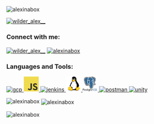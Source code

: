 <p align="left"> <img src="https://komarev.com/ghpvc/?username=alexinabox&label=Profile%20views&color=65a82e&style=flat" alt="alexinabox" /> </p>

<p align="left"> <a href="https://twitter.com/wilder_alex__" target="blank"><img src="https://img.shields.io/twitter/follow/wilder_alex__?logo=twitter&style=for-the-badge" alt="wilder_alex__" /></a> </p>

<h3 align="left">Connect with me:</h3>
<p align="left">
<a href="https://twitter.com/wilder_alex__" target="blank"><img align="center" src="https://raw.githubusercontent.com/rahuldkjain/github-profile-readme-generator/master/src/images/icons/Social/twitter.svg" alt="wilder_alex__" height="30" width="40" /></a>
<a href="https://www.youtube.com/c/alexinabox" target="blank"><img align="center" src="https://raw.githubusercontent.com/rahuldkjain/github-profile-readme-generator/master/src/images/icons/Social/youtube.svg" alt="alexinabox" height="30" width="40" /></a>
</p>

<h3 align="left">Languages and Tools:</h3>
<p align="left"> <a href="https://cloud.google.com" target="_blank" rel="noreferrer"> <img src="https://www.vectorlogo.zone/logos/google_cloud/google_cloud-icon.svg" alt="gcp" width="40" height="40"/> </a> <a href="https://developer.mozilla.org/en-US/docs/Web/JavaScript" target="_blank" rel="noreferrer"> <img src="https://raw.githubusercontent.com/devicons/devicon/master/icons/javascript/javascript-original.svg" alt="javascript" width="40" height="40"/> </a> <a href="https://www.jenkins.io" target="_blank" rel="noreferrer"> <img src="https://www.vectorlogo.zone/logos/jenkins/jenkins-icon.svg" alt="jenkins" width="40" height="40"/> </a> <a href="https://www.linux.org/" target="_blank" rel="noreferrer"> <img src="https://raw.githubusercontent.com/devicons/devicon/master/icons/linux/linux-original.svg" alt="linux" width="40" height="40"/> </a> <a href="https://www.postgresql.org" target="_blank" rel="noreferrer"> <img src="https://raw.githubusercontent.com/devicons/devicon/master/icons/postgresql/postgresql-original-wordmark.svg" alt="postgresql" width="40" height="40"/> </a> <a href="https://postman.com" target="_blank" rel="noreferrer"> <img src="https://www.vectorlogo.zone/logos/getpostman/getpostman-icon.svg" alt="postman" width="40" height="40"/> </a> <a href="https://unity.com/" target="_blank" rel="noreferrer"> <img src="https://www.vectorlogo.zone/logos/unity3d/unity3d-icon.svg" alt="unity" width="40" height="40"/> </a> </p>

<p><img align="left" src="https://github-readme-stats.vercel.app/api/top-langs?username=alexinabox&show_icons=true&theme=cobalt&locale=en&layout=compact&exclude_repo=privacykitty" alt="alexinabox" /></p>

<p>&nbsp;<img align="center" src="https://readme-stats.clckblog.space/api?username=alexinabox&show_icons=true&theme=cobalt&locale=en" alt="alexinabox" /></p>

<p><img align="center" src="https://readme-stats.clckblog.space/?user=alexinabox&theme=dark" alt="alexinabox" /></p>
